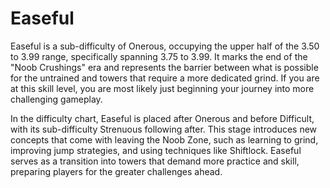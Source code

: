 # Easeful

Easeful is a sub-difficulty of Onerous, occupying the upper half of the 3.50 to 3.99 range, specifically spanning 3.75 to 3.99. It marks the end of the "Noob Crushings" era and represents the barrier between what is possible for the untrained and towers that require a more dedicated grind. If you are at this skill level, you are most likely just beginning your journey into more challenging gameplay.

In the difficulty chart, Easeful is placed after Onerous and before Difficult, with its sub-difficulty Strenuous following after. This stage introduces new concepts that come with leaving the Noob Zone, such as learning to grind, improving jump strategies, and using techniques like Shiftlock. Easeful serves as a transition into towers that demand more practice and skill, preparing players for the greater challenges ahead.